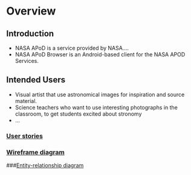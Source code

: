 # Overview

## Introduction

* NASA APoD is a service provided by NASA....
* NASA APoD Browser is an Android-based client for the NASA APOD Services.


## Intended Users
* Visual artist that use astronomical images for inspiration and source material.
* Science teachers who want to use interesting photographs in the classroom, to get students excited about stronomy
* &hellip;


### [User stories](./user-stories.md)

### [Wireframe diagram](wireframing.md)

###[Entity-relationship diagram](erd.md)
 